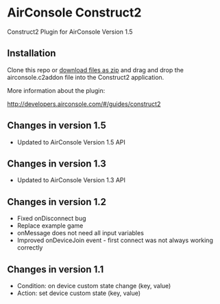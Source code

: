 # AirConsole Construct2
Construct2 Plugin for AirConsole Version 1.5

## Installation
Clone this repo or [download files as zip](https://github.com/AirConsole/airconsole-construct2/archive/master.zip) and drag and drop the airconsole.c2addon file into the Construct2 application.

More information about the plugin:

http://developers.airconsole.com/#/guides/construct2

## Changes in version 1.5
* Updated to AirConsole Version 1.5 API

## Changes in version 1.3
* Updated to AirConsole Version 1.3 API

## Changes in version 1.2
* Fixed onDisconnect bug
* Replace example game
* onMessage does not need all input variables
* Improved onDeviceJoin event - first connect was not always working correctly

## Changes in version 1.1
* Condition: on device custom state change (key, value)
* Action: set device custom state (key, value)

